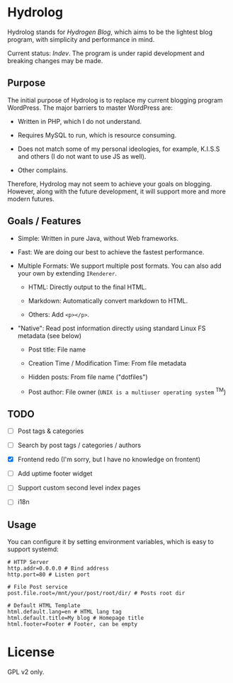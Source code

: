 # Hydrolog

Hydrolog stands for *Hydrogen Blog*, which aims to be the lightest blog program, with simplicity and performance in mind.

Current status: *Indev*. The program is under rapid development and breaking changes may be made.

## Purpose

The initial purpose of Hydrolog is to replace my current blogging program WordPress. The major barriers to master WordPress are:

* Written in PHP, which I do not understand.

* Requires MySQL to run, which is resource consuming.

* Does not match some of my personal ideologies, for example, K.I.S.S and others (I do not want to use JS as well).

* Other complains.

Therefore, Hydrolog may not seem to achieve your goals on blogging. However, along with the future development, it will support more and more modern futures.

## Goals / Features

* Simple: Written in pure Java, without Web frameworks.

* Fast: We are doing our best to achieve the fastest performance.

* Multiple Formats: We support multiple post formats. You can also add your own by extending `IRenderer`.

  * HTML: Directly output to the final HTML.
  
  * Markdown: Automatically convert markdown to HTML.
  
  * Others: Add `<p></p>`.

* "Native": Read post information directly using standard Linux FS metadata (see below)

  * Post title: File name
  
  * Creation Time / Modification Time: From file metadata
  
  * Hidden posts: From file name ("dotfiles")
  
  * Post author: File owner (`UNIX is a multiuser operating system` <sup>TM</sup>)

## TODO

- [ ] Post tags & categories

- [ ] Search by post tags / categories / authors

- [x] Frontend redo (I'm sorry, but I have no knowledge on frontent)

- [ ] Add uptime footer widget

- [ ] Support custom second level index pages

- [ ] i18n

## Usage

You can configure it by setting environment variables, which is easy to support systemd:

```
# HTTP Server
http.addr=0.0.0.0 # Bind address
http.port=80 # Listen port

# File Post service
post.file.root=/mnt/your/post/root/dir/ # Posts root dir

# Default HTML Template
html.default.lang=en # HTML lang tag
html.default.title=My blog # Homepage title
html.footer=Footer # Footer, can be empty
```

# License

GPL v2 only.